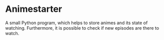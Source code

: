 # Animestarter

A small Python program, which helps to store animes and its state of watching. Furthermore, it is possible to check if new episodes are there to watch. 

